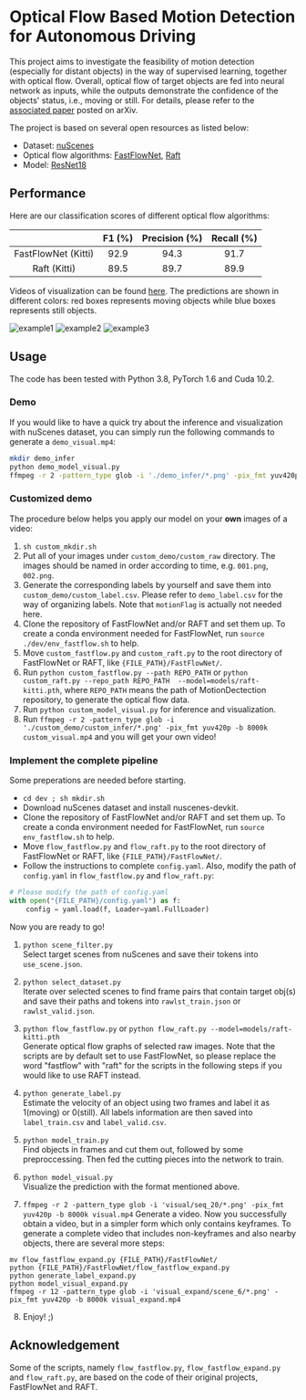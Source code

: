 # Optical Flow Based Motion Detection for Autonomous Driving

This project aims to investigate the feasibility of motion detection (especially for distant objects) in the way of supervised learning, together with optical flow. Overall, optical flow of target objects are fed into neural network as inputs, while the outputs demonstrate the confidence of the objects' status, i.e., moving or still. For details, please refer to the [associated paper](https://arxiv.org/abs/2203.11693) posted on arXiv.</br>

The project is based on several open resources as listed below:</br>

- Dataset: [nuScenes](https://github.com/nutonomy/nuscenes-devkit)
- Optical flow algorithms: [FastFlowNet](https://github.com/ltkong218/FastFlowNet), [Raft](https://github.com/princeton-vl/RAFT)
- Model: [ResNet18](https://arxiv.org/abs/1512.03385)

## Performance

Here are our classification scores of different optical flow algorithms:

|                     |   F1 (%)  |  Precision (%) |  Recall (%) | 
|:-------------------:|:---------:|:--------------:|:-----------:|
| FastFlowNet (Kitti) |    92.9   |      94.3      |     91.7    |
|    Raft (Kitti)     |    89.5   |      89.7      |     89.9    |

Videos of visualization can be found [here](https://www.youtube.com/playlist?list=PLVVrWgq4OrlBnRebmkGZO1iDHEksMHKGk). The predictions are shown in different colors: red boxes represents moving objects while blue boxes represents still objects.

![example1](/examples/img1.png)
![example2](/examples/img2.png)
![example3](/examples/img3.png)

## Usage

The code has been tested with Python 3.8, PyTorch 1.6 and Cuda 10.2.

### Demo

If you would like to have a quick try about the inference and visualization with nuScenes dataset, you can simply run the following commands to generate a `demo_visual.mp4`:
```bash
mkdir demo_infer
python demo_model_visual.py 
ffmpeg -r 2 -pattern_type glob -i './demo_infer/*.png' -pix_fmt yuv420p -b 8000k demo_visual.mp4
```

### Customized demo

The procedure below helps you apply our model on your **own** images of a video:
1. `sh custom_mkdir.sh`
2. Put all of your images under `custom_demo/custom_raw` directory. The images should be named in order according to time, e.g. `001.png`, `002.png`.
3. Generate the corresponding labels by yourself and save them into `custom_demo/custom_label.csv`. Please refer to `demo_label.csv` for the way of organizing labels. Note that `motionFlag` is actually not needed here.
4. Clone the repository of FastFlowNet and/or RAFT and set them up. To create a conda environment needed for FastFlowNet, run `source ./dev/env_fastflow.sh` to help.
5. Move `custom_fastflow.py` and `custom_raft.py` to the root directory of FastFlowNet or RAFT, like `{FILE_PATH}/FastFlowNet/`.
6. Run `python custom_fastflow.py --path REPO_PATH` or `python custom_raft.py --repo_path REPO_PATH  --model=models/raft-kitti.pth`, where `REPO_PATH` means the path of MotionDectection repository, to generate the optical flow data.
7. Run `python custom_model_visual.py` for inference and visualization.
8. Run `ffmpeg -r 2 -pattern_type glob -i './custom_demo/custom_infer/*.png' -pix_fmt yuv420p -b 8000k custom_visual.mp4` and you will get your own video!


### Implement the complete pipeline

Some preperations are needed before starting.
- `cd dev ; sh mkdir.sh`
- Download nuScenes dataset and install nuscenes-devkit.
- Clone the repository of FastFlowNet and/or RAFT and set them up. To create a conda environment needed for FastFlowNet, run `source env_fastflow.sh` to help.
- Move `flow_fastflow.py` and `flow_raft.py` to the root directory of FastFlowNet or RAFT, like `{FILE_PATH}/FastFlowNet/`.
- Follow the instructions to complete `config.yaml`. Also, modify the path of `config.yaml` in `flow_fastflow.py` and `flow_raft.py`:
```python
# Please modify the path of config.yaml
with open("{FILE_PATH}/config.yaml") as f:
    config = yaml.load(f, Loader=yaml.FullLoader)
```

Now you are ready to go!

1. `python scene_filter.py`</br>
Select target scenes from nuScenes and save their tokens into `use_scene.json`.

2. `python select_dataset.py`</br>
Iterate over selected scenes to find frame pairs that contain target obj(s) and save their paths and tokens into `rawlst_train.json` or `rawlst_valid.json`.

3. `python flow_fastflow.py` or `python flow_raft.py --model=models/raft-kitti.pth` </br>
Generate optical flow graphs of selected raw images. Note that the scripts are by default set to use FastFlowNet, so please replace the word "fastflow" with "raft" for the scripts in the following steps if you would like to use RAFT instead.

4. `python generate_label.py` </br>
Estimate the velocity of an object using two frames and label it as 1(moving) or 0(still). All labels information are then saved into `label_train.csv` and `label_valid.csv`.

5. `python model_train.py` </br>
Find objects in frames and cut them out, followed by some preproccessing. Then fed the cutting pieces into the network to train.

6. `python model_visual.py` </br>
Visualize the prediction with the format mentioned above.

7. `ffmpeg -r 2 -pattern_type glob -i 'visual/seq_20/*.png' -pix_fmt yuv420p -b 8000k visual.mp4`
Generate a video. Now you successfully obtain a video, but in a simpler form which only contains keyframes. To generate a complete video that includes non-keyframes and also nearby objects, there are several more steps:
```shell
mv flow_fastflow_expand.py {FILE_PATH}/FastFlowNet/
python {FILE_PATH}/FastFlowNet/flow_fastflow_expand.py
python generate_label_expand.py
python model_visual_expand.py
ffmpeg -r 12 -pattern_type glob -i 'visual_expand/scene_6/*.png' -pix_fmt yuv420p -b 8000k visual_expand.mp4
```

8. Enjoy! ;)

## Acknowledgement

Some of the scripts, namely `flow_fastflow.py`, `flow_fastflow_expand.py` and `flow_raft.py`, are based on the code of their original projects, FastFlowNet and RAFT.
